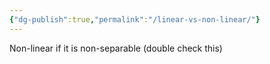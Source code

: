 ```yaml
---
{"dg-publish":true,"permalink":"/linear-vs-non-linear/"}
---
```


Non-linear if it is non-separable (double check this) 